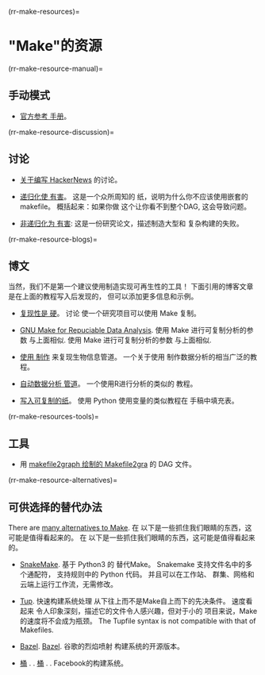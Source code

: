 (rr-make-resources)=
# "Make"的资源

(rr-make-resource-manual)=
## 手动模式

- [官方参考 手册](https://www.gnu.org/software/make/manual/make.html)。

(rr-make-resource-discussion)=
## 讨论

- [关于编写 HackerNews](https://news.ycombinator.com/item?id=15041986) 的讨论。

- [递归化使 有害](http://aegis.sourceforge.net/auug97.pdf)。 这是一个众所周知的 纸，说明为什么你不应该使用嵌套的 makefile。 概括起来：如果你做 这个让你看不到整个DAG, 这会导致问题。

- [非递归化为 有害](https://www.microsoft.com/en-us/research/wp-content/uploads/2016/03/hadrian.pdf): 这是一份研究论文，描述制造大型和 复杂构建的失败。

(rr-make-resource-blogs)=
## 博文

当然，我们不是第一个建议使用制造实现可再生性的工具！ 下面引用的博客文章是在上面的教程写入后发现的， 但可以添加更多信息和示例。

- [复现性是 硬](https://kbroman.wordpress.com/tag/reproducible-research/)。 讨论 使一个研究项目可以使用 Make 复制。

- [GNU Make for Repuciable Data Analysis](http://zmjones.com/make/). 使用 Make 进行可复制分析的参数 与上面相似. 使用 Make 进行可复制分析的参数 与上面相似.

- [使用 制作](http://byronjsmith.com/make-bml/) 来复现生物信息管道。 一个关于使用 制作数据分析的相当广泛的教程。

- [自动数据分析 管道](http://stat545.com/automation04_make-activity.html)。 一个使用R进行分析的类似的 教程。

- [写入可复制的纸](http://handbook.datalad.org/en/latest/usecases/reproducible-paper.html#automation-with-existing-tools)。 使用 Python 使用变量的类似教程在 手稿中填充表。

(rr-make-resources-tools)=
## 工具

- 用 [makefile2graph 绘制的 Makefile2gra](https://github.com/lindenb/makefile2graph) 的 DAG 文件。

(rr-make-resource-alternatives)=
## 可供选择的替代办法

There are [many alternatives to Make](https://en.wikipedia.org/wiki/List_of_build_automation_software). 在 以下是一些抓住我们眼睛的东西，这可能是值得看起来的。 在 以下是一些抓住我们眼睛的东西，这可能是值得看起来的。

- [SnakeMake](https://snakemake.readthedocs.io/en/stable/). 基于 Python3 的 替代Make。 Snakemake 支持文件名中的多个通配符， 支持规则中的 Python 代码。 并且可以在工作站、 群集、网格和云端上运行工作流，无需修改。

- [Tup](http://gittup.org/tup/index.html). 快速构建系统处理 从下往上而不是Make自上而下的先决条件。 速度看起来 令人印象深刻，描述它的文件令人感兴趣，但对于小的 项目来说，Make 的速度将不会成为瓶颈。 The Tupfile syntax is not compatible with that of Makefiles.

- [Bazel](https://www.bazel.build). [Bazel](https://www.bazel.build). 谷歌的烈焰喷射 构建系统的开源版本。

- [桶](https://buckbuild.com/) . . [桶](https://buckbuild.com/) . . Facebook的构建系统。


